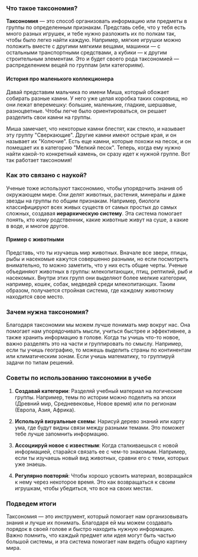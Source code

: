 ### Что такое таксономия?

**Таксономия** — это способ организовать информацию или предметы в группы по определенным признакам. Представь себе, что у тебя есть много разных игрушек, и тебе нужно разложить их по полкам так, чтобы было легко найти каждую. Например, мягкие игрушки можно положить вместе с другими мягкими вещами, машинки — с остальными транспортными средствами, а кубики — к другим строительным элементам. Это и будет своего рода таксономией — распределением вещей по группам (или категориям).

#### История про маленького коллекционера

Давай представим мальчика по имени Миша, который обожает собирать разные камни. У него уже целая коробка таких сокровищ, но они лежат вперемешку: большие, маленькие, гладкие, шершавые, разноцветные. Чтобы легче было ориентироваться, он решает разделить свои камни на группы.

Миша замечает, что некоторые камни блестят, как стекло, и называет эту группу "Сверкающие". Другие камни имеют острые края, и он называет их "Колючие". Есть еще камни, которые похожи на песок, и он помещает их в категорию "Мелкий песок". Теперь, когда ему нужно найти какой-то конкретный камень, он сразу идет к нужной группе. Вот так работает таксономия!

### Как это связано с наукой?

Ученые тоже используют таксономию, чтобы упорядочить знания об окружающем мире. Они делят животных, растения, минералы и даже звезды на группы по общим признакам. Например, биологи классифицируют всех живых существ от самых простых до самых сложных, создавая **иерархическую систему**. Эта система помогает понять, кто кому родственник, какие животные живут на суше, а какие в воде, и многое другое.

#### Пример с животными

Представь, что ты изучаешь мир животных. Вначале все звери, птицы, рыбы и насекомые кажутся совершенно разными, но если посмотреть внимательно, то можно заметить, что у них есть общие черты. Ученые объединяют животных в группы: млекопитающих, птиц, рептилий, рыб и насекомых. Внутри этих групп они выделяют более мелкие категории, например, кошек, собак, медведей среди млекопитающих. Таким образом, получается стройная система, где каждому животному находится свое место.

### Зачем нужна таксономия?

Благодаря таксономии мы можем лучше понимать мир вокруг нас. Она помогает нам упорядочивать мысли, учиться быстрее и эффективнее, а также хранить информацию в голове. Когда ты учишь что-то новое, важно разделять это на части и группировать по смыслу. Например, если ты учишь географию, то можешь выделить страны по континентам или климатическим зонам. Если учишь математику, то группируй задачи по типам решений.

### Советы по использованию таксономии в учебе

1. **Создавай категории**: Разделяй учебный материал на логические группы. Например, темы по истории можно поделить на эпохи (Древний мир, Средневековье, Новое время) или по регионам (Европа, Азия, Африка).
   
2. **Используй визуальные схемы**: Нарисуй дерево знаний или карту ума, где будут видны связи между разными темами. Это поможет тебе лучше запомнить информацию.

3. **Ассоциируй новое с известным**: Когда сталкиваешься с новой информацией, старайся связать ее с чем-то знакомым. Например, если ты изучаешь новый вид животных, сравни его с теми, которых уже знаешь.

4. **Регулярно повторяй**: Чтобы хорошо усвоить материал, возвращайся к нему через некоторое время. Это как возвращаться к своим игрушкам, чтобы убедиться, что все на своих местах.

### Подведем итоги

Таксономия — это инструмент, который помогает нам организовывать знания и лучше их понимать. Благодаря ей мы можем создавать порядок в своей голове и быстро находить нужную информацию. Важно помнить, что каждый предмет или идея могут быть частью большой системы, и эта система помогает нам видеть общую картину мира.